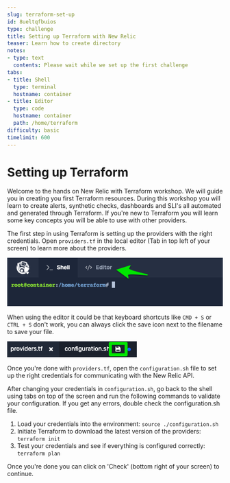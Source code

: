 ```yaml
---
slug: terraform-set-up
id: 8ueltqfbuios
type: challenge
title: Setting up Terraform with New Relic
teaser: Learn how to create directory
notes:
- type: text
  contents: Please wait while we set up the first challenge
tabs:
- title: Shell
  type: terminal
  hostname: container
- title: Editor
  type: code
  hostname: container
  path: /home/terraform
difficulty: basic
timelimit: 600
---
```


Setting up Terraform
==============

Welcome to the hands on New Relic with Terraform workshop. We will guide you in creating you first Terraform resources. During this workshop you will learn to create alerts, synthetic checks, dashboards and SLI's all automated and generated through Terraform. If you're new to Terraform you will learn some key concepts you will be able to use with other providers.

The first step in using Terraform is setting up the providers with the right credentials. Open `providers.tf` in the local editor (Tab in top left of your screen) to learn more about the providers.

![Editor pane](https://raw.githubusercontent.com/kidk/futurestack2022-terraform/main/01-terraform-set-up/editor.png)

When using the editor it could be that keyboard shortcuts like `CMD + S` or `CTRL + S` don't work, you can always click the save icon next to the filename to save your file.

![Save icon](https://raw.githubusercontent.com/kidk/futurestack2022-terraform/main/01-terraform-set-up/save.png)

Once you're done with `providers.tf`, open the `configuration.sh` file to set up the right credentials for communicating with the New Relic API.

After changing your credentials in `configuration.sh`, go back to the shell using tabs on top of the screen and run the following commands to validate your configuration. If you get any errors, double check the configuration.sh file.

1) Load your credentials into the environment: `source ./configuration.sh`
2) Initiate Terraform to download the latest version of the providers: `terraform init`
3) Test your credentials and see if everything is configured correctly: `terraform plan`

Once you're done you can click on 'Check' (bottom right of your screen) to continue.
